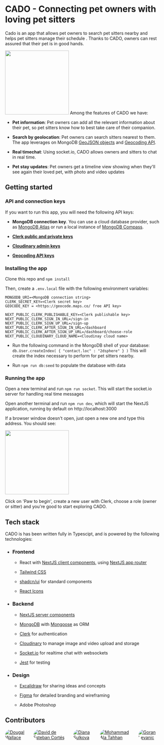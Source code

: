 # CADO - Connecting pet owners with loving pet sitters

Cado is an app that allows pet owners to search pet sitters nearby and helps pet sitters manage their schedule . Thanks to CADO, owners can rest assured that their pet is in good hands.

<img title="" src="file:///D:/pr0/codeworks/projects/thesis-project/pet-care-app/project/images/app-demo-1.png" alt="" width="208" data-align="center">
Among the features of CADO we have:

- **Pet information**: Pet owners can add all the relevant information about their pet, so pet sitters know how to best take care of their companion.

- **Search by geolocation**: Pet owners can search sitters nearest to them. The app leverages on MongoDB [GeoJSON objects](https://www.mongodb.com/docs/manual/geospatial-queries/) and [Geocoding API](https://geocode.maps.co/).

- **Real timechat**: Using socket.io, CADO allows owners and sitters to chat in real time.

- **Pet stay updates**: Pet owners get a timeline view showing when they'll see again their loved pet, with photo and video updates

## Getting started

### API and connection keys

If you want to run this app, you will need the following API keys:

- **MongoDB connection key**. You can use a cloud database provider, such as [MongoDB Atlas](https://www.mongodb.com/atlas) or run a local instance of [MongoDB Compass](https://www.mongodb.com/products/tools/compass).

- **[Clerk public and private keys](https://clerk-docs-git-prettier-fixes.clerkpreview.com/quickstarts/nextjs/stable#set-environment-keys)**

- **[Cloudinary admin keys](https://cloudinary.com/documentation/admin_api)**

- **[Geocoding API keys](https://geocode.maps.co/)**

### Installing the app

Clone this repo and `npm install`

Then, create a `.env.local` file with the following environment variables:

```
MONGODB_URI=<MongoDB connection string>
CLERK_SECRET_KEY=<Clerk secret key>
GEOCODE_KEY = <https://geocode.maps.co/ free API key>

NEXT_PUBLIC_CLERK_PUBLISHABLE_KEY=<Clerk publishable key>
NEXT_PUBLIC_CLERK_SIGN_IN_URL=/sign-in
NEXT_PUBLIC_CLERK_SIGN_UP_URL=/sign-up
NEXT_PUBLIC_CLERK_AFTER_SIGN_IN_URL=/dashboard
NEXT_PUBLIC_CLERK_AFTER_SIGN_UP_URL=/dashboard/choose-role
NEXT_PUBLIC_CLOUDINARY_CLOUD_NAME=<Cloudinay cloud name>
```

- Run the following command in the MongoDB shell of your database: `db.User.createIndex( { "contact.loc" : "2dsphere" } )` This will create the index necessary to perform for pet sitters nearby.

- Run `npm run db:seed` to populate the database with data

### Running the app

Open a new terminal and run `npm run socket`. This will start the socket.io server for handling real time messages

Open another terminal and run `npm run dev`, which will start the NextJS application, running by default on http://localhost:3000

If a browser window doesn't open, just open a new one and type this address. You should see:

<img title="" src="file:///D:/pr0/codeworks/projects/thesis-project/pet-care-app/project/images/app-demo-1.png" alt="" width="208" data-align="center">

Click on 'Paw to begin', create a new user with Clerk, choose a role (owner or sitter) and you're good to start exploring CADO.

## Tech stack

CADO is has been written fully in Typescipt, and is powered by the following technologies:

- ### Frontend

  - React with [NextJS client components](https://nextjs.org/docs/app/building-your-application/rendering/client-components), using [NextJS app router](https://nextjs.org/docs/app)

  - [Tailwind CSS](https://tailwindcss.com/)

  - [shadcn/ui](https://ui.shadcn.com/) for standard components

  - [React Icons](https://react-icons.github.io/react-icons/)

- ### Backend

  - [NextJS server components](https://nextjs.org/docs/app/building-your-application/rendering/server-components)

  - [MongoDB](https://www.mongodb.com/) with [Mongoose](https://mongoosejs.com/) as ORM

  - [Clerk](https://clerk.com/) for authentication

  - [Cloudinary](https://cloudinary.com/) to manage image and video upload and storage

  - [Socket.io](https://socket.io/) for realtime chat with websockets

  - [Jest](https://jestjs.io/) for testing

- ### Design

  - [Excalidraw](https://excalidraw.com/) for sharing ideas and concepts

  - [Figma](https://www.figma.com/) for detailed branding and wireframing

  - Adobe Photoshop

## Contributors

<style type="text/css" rel="stylesheet">
  .images {
    border-radius: 10000px;
  }

  .contributors {
    display: flex;
    justify-content: center;
    width: 100%;
    gap: 20px
  }
</style>

<div class="contributors">
  <a href="https://github.com/ootwither">
    <img alt="Dougal Wallace" src="https://avatars.githubusercontent.com/u/81982916?size=50" class="images">
  </a>
  <a href="https://github.com/estdavid">
    <img alt="David de Esteban Cortés" src="https://avatars.githubusercontent.com/u/79582482?size=50" class="images">
  </a>
  <a href="https://github.com/diankita">
    <img alt="Diana Sulkova" src="https://avatars.githubusercontent.com/u/114820366?size=50" class="images">
  </a>
  <a href="https://github.com/alaa-cw">
    <img alt="Mohammad Ala Tahhan" src="https://avatars.githubusercontent.com/u/143452899?size=50" class="images">
  </a>
  <a href="https://github.com/goran853">
    <img alt="Goran Levanic" src="https://avatars.githubusercontent.com/u/138351342?size=50" class="images">
  </a>
</div>
